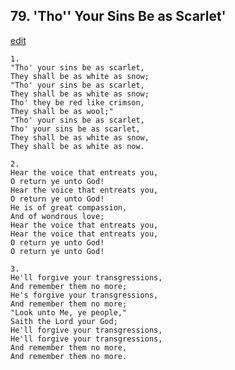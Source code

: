 
## 79.  'Tho'' Your Sins Be as Scarlet'
[edit](https://docs.google.com/document/d/1Y4B6rcB698H_lsy5epH3NxV0K3lDgQ6T/edit?mode=html)



    1.
    "Tho' your sins be as scarlet,
    They shall be as white as snow;
    "Tho' your sins be as scarlet,
    They shall be as white as snow;
    Tho' they be red like crimson,
    They shall be as wool;"
    "Tho' your sins be as scarlet,
    Tho' your sins be as scarlet,
    They shall be as white as snow,
    They shall be as white as now.

    2.
    Hear the voice that entreats you,
    O return ye unto God!
    Hear the voice that entreats you,
    O return ye unto God!
    He is of great compassion,
    And of wondrous love;
    Hear the voice that entreats you,
    Hear the voice that entreats you,
    O return ye unto God!
    O return ye unto God!

    3.
    He'll forgive your transgressions,
    And remember them no more;
    He's forgive your transgressions,
    And remember them no more;
    "Look unto Me, ye people,"
    Saith the Lord your God;
    He'll forgive your transgressions,
    He'll forgive your transgressions,
    And remember them no more,
    And remember them no more.
